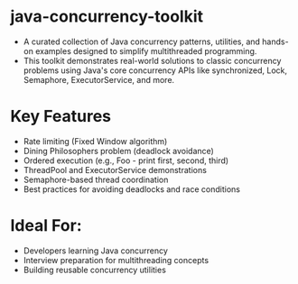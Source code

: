 # java-concurrency-toolkit
- A curated collection of Java concurrency patterns, utilities, and hands-on examples designed to simplify multithreaded programming. 
- This toolkit demonstrates real-world solutions to classic concurrency problems using Java's core concurrency APIs like synchronized, Lock, Semaphore, ExecutorService, and more.

# Key Features
- Rate limiting (Fixed Window algorithm)
- Dining Philosophers problem (deadlock avoidance)
- Ordered execution (e.g., Foo - print first, second, third)
- ThreadPool and ExecutorService demonstrations
- Semaphore-based thread coordination
- Best practices for avoiding deadlocks and race conditions

# Ideal For:
- Developers learning Java concurrency
- Interview preparation for multithreading concepts
- Building reusable concurrency utilities
